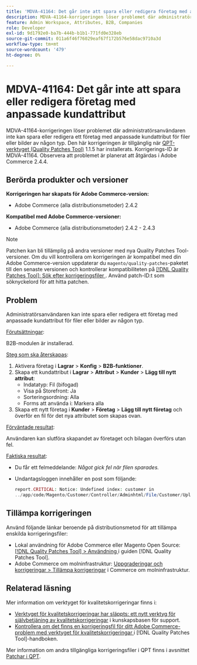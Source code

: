 ```yaml
---
title: 'MDVA-41164: Det går inte att spara eller redigera företag med anpassade kundattribut'
description: MDVA-41164-korrigeringen löser problemet där administratörsanvändaren inte kan spara eller redigera ett företag med anpassade kundattribut för filer eller bilder av någon typ. Den här korrigeringen är tillgänglig när [QPT-verktyget (Quality Patches Tool)](https://experienceleague.adobe.com/sv/docs/commerce-operations/tools/quality-patches-tool/quality-patches-tool-to-self-serve-quality-patches) 1.1.5 är installerat. Korrigerings-ID är MDVA-41164. Observera att problemet är planerat att åtgärdas i Adobe Commerce 2.4.4.
feature: Admin Workspace, Attributes, B2B, Companies
role: Developer
exl-id: 9d1792e0-ba7b-444b-b1b1-771fd0e328eb
source-git-commit: 011a6f46f76029eaf67f172b576e58dac9710a3d
workflow-type: tm+mt
source-wordcount: '479'
ht-degree: 0%

---
```


# MDVA-41164: Det går inte att spara eller redigera företag med anpassade kundattribut

MDVA-41164-korrigeringen löser problemet där administratörsanvändaren inte kan spara eller redigera ett företag med anpassade kundattribut för filer eller bilder av någon typ. Den här korrigeringen är tillgänglig när [QPT-verktyget (Quality Patches Tool)](https://experienceleague.adobe.com/sv/docs/commerce-operations/tools/quality-patches-tool/quality-patches-tool-to-self-serve-quality-patches) 1.1.5 har installerats. Korrigerings-ID är MDVA-41164. Observera att problemet är planerat att åtgärdas i Adobe Commerce 2.4.4.

## Berörda produkter och versioner

**Korrigeringen har skapats för Adobe Commerce-version:**

* Adobe Commerce (alla distributionsmetoder) 2.4.2

**Kompatibel med Adobe Commerce-versioner:**

* Adobe Commerce (alla distributionsmetoder) 2.4.2 - 2.4.3

>[!NOTE]
>
>Patchen kan bli tillämplig på andra versioner med nya Quality Patches Tool-versioner. Om du vill kontrollera om korrigeringen är kompatibel med din Adobe Commerce-version uppdaterar du `magento/quality-patches`-paketet till den senaste versionen och kontrollerar kompatibiliteten på [[!DNL Quality Patches Tool]: Sök efter korrigeringsfiler ](https://experienceleague.adobe.com/sv/docs/commerce-operations/tools/quality-patches-tool/quality-patches-tool-to-self-serve-quality-patches). Använd patch-ID:t som söknyckelord för att hitta patchen.

## Problem

Administratörsanvändaren kan inte spara eller redigera ett företag med anpassade kundattribut för filer eller bilder av någon typ.

<u>Förutsättningar</u>:

B2B-modulen är installerad.

<u>Steg som ska återskapas</u>:

1. Aktivera företag i **Lagrar** > **Konfig** > **B2B-funktioner**.
1. Skapa ett kundattribut i **Lagrar** > **Attribut** > **Kunder** > **Lägg till nytt attribut**:
   * Indatatyp: Fil (bifogad)
   * Visa på Storefront: Ja
   * Sorteringsordning: Alla
   * Forms att använda i: Markera alla
1. Skapa ett nytt företag i **Kunder** > **Företag** > **Lägg till nytt företag** och överför en fil för det nya attributet som skapas ovan.

<u>Förväntade resultat</u>:

Användaren kan slutföra skapandet av företaget och bilagan överförs utan fel.

<u>Faktiska resultat</u>:

* Du får ett felmeddelande: *Något gick fel när filen sparades.*
* Undantagsloggen innehåller en post som följande:

  ```php
  report.CRITICAL: Notice: Undefined index: customer in
  ../app/code/Magento/Customer/Controller/Adminhtml/File/Customer/Upload.php on line 69
  ```

## Tillämpa korrigeringen

Använd följande länkar beroende på distributionsmetod för att tillämpa enskilda korrigeringsfiler:

* Lokal användning för Adobe Commerce eller Magento Open Source: [[!DNL Quality Patches Tool] > Användning ](/help/tools/quality-patches-tool/usage.md) i guiden [!DNL Quality Patches Tool].
* Adobe Commerce om molninfrastruktur: [Uppgraderingar och korrigeringar > Tillämpa korrigeringar](https://experienceleague.adobe.com/docs/commerce-cloud-service/user-guide/develop/upgrade/apply-patches.html?lang=sv-SE) i Commerce om molninfrastruktur.

## Relaterad läsning

Mer information om verktyget för kvalitetskorrigeringar finns i:

* [Verktyget för kvalitetskorrigeringar har släppts: ett nytt verktyg för självbetjäning av kvalitetskorrigeringar](https://experienceleague.adobe.com/sv/docs/commerce-operations/tools/quality-patches-tool/quality-patches-tool-to-self-serve-quality-patches) i kunskapsbasen för support.
* [Kontrollera om det finns en korrigeringsfil för ditt Adobe Commerce-problem med verktyget för kvalitetskorrigeringar ](/help/tools/quality-patches-tool/patches-available-in-qpt/check-patch-for-magento-issue-with-magento-quality-patches.md) i [!DNL Quality Patches Tool]-handboken.

Mer information om andra tillgängliga korrigeringsfiler i QPT finns i avsnittet [Patchar i QPT](https://support.magento.com/hc/en-us/sections/360010506631-Patches-available-in-MQP-tool-).
